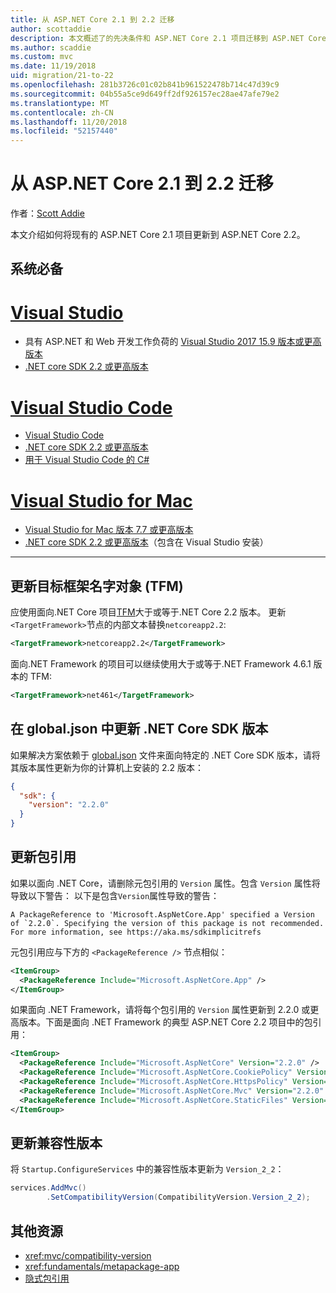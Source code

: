 ```yaml
---
title: 从 ASP.NET Core 2.1 到 2.2 迁移
author: scottaddie
description: 本文概述了的先决条件和 ASP.NET Core 2.1 项目迁移到 ASP.NET Core 2.2 的最常见步骤。
ms.author: scaddie
ms.custom: mvc
ms.date: 11/19/2018
uid: migration/21-to-22
ms.openlocfilehash: 281b3726c01c02b841b961522478b714c47d39c9
ms.sourcegitcommit: 04b55a5ce9d649ff2df926157ec28ae47afe79e2
ms.translationtype: MT
ms.contentlocale: zh-CN
ms.lasthandoff: 11/20/2018
ms.locfileid: "52157440"
---
```

# <a name="migrate-from-aspnet-core-21-to-22"></a>从 ASP.NET Core 2.1 到 2.2 迁移

作者：[Scott Addie](https://github.com/scottaddie)

本文介绍如何将现有的 ASP.NET Core 2.1 项目更新到 ASP.NET Core 2.2。

## <a name="prerequisites"></a>系统必备

# <a name="visual-studiotabvisual-studio"></a>[Visual Studio](#tab/visual-studio)

* 具有 ASP.NET 和 Web 开发工作负荷的 [Visual Studio 2017 15.9 版本或更高版本](https://www.visualstudio.com/downloads/)
* [.NET core SDK 2.2 或更高版本](https://www.microsoft.com/net/download/all)

# <a name="visual-studio-codetabvisual-studio-code"></a>[Visual Studio Code](#tab/visual-studio-code)

* [Visual Studio Code](https://code.visualstudio.com/download)
* [.NET core SDK 2.2 或更高版本](https://www.microsoft.com/net/download/all)
* [用于 Visual Studio Code 的 C#](https://marketplace.visualstudio.com/items?itemName=ms-vscode.csharp)

# <a name="visual-studio-for-mactabvisual-studio-mac"></a>[Visual Studio for Mac](#tab/visual-studio-mac)

* [Visual Studio for Mac 版本 7.7 或更高版本](https://www.visualstudio.com/downloads/)
* [.NET core SDK 2.2 或更高版本](https://www.microsoft.com/net/download/all)（包含在 Visual Studio 安装）

---

## <a name="update-target-framework-moniker-tfm"></a>更新目标框架名字对象 (TFM)

应使用面向.NET Core 项目[TFM](/dotnet/standard/frameworks#referring-to-frameworks)大于或等于.NET Core 2.2 版本。 更新`<TargetFramework>`节点的内部文本替换`netcoreapp2.2`:

```xml
<TargetFramework>netcoreapp2.2</TargetFramework>
```

面向.NET Framework 的项目可以继续使用大于或等于.NET Framework 4.6.1 版本的 TFM:

```xml
<TargetFramework>net461</TargetFramework>
```

## <a name="update-net-core-sdk-version-in-globaljson"></a>在 global.json 中更新 .NET Core SDK 版本

如果解决方案依赖于 [global.json](/dotnet/core/tools/global-json) 文件来面向特定的 .NET Core SDK 版本，请将其版本属性更新为你的计算机上安装的 2.2 版本：

```json
{
  "sdk": {
    "version": "2.2.0"
  }
}
```

## <a name="update-package-references"></a>更新包引用

如果以面向 .NET Core，请删除元包引用的 `Version` 属性。包含 `Version` 属性将导致以下警告：
以下是包含`Version`属性导致的警告：

```console
A PackageReference to 'Microsoft.AspNetCore.App' specified a Version of `2.2.0`. Specifying the version of this package is not recommended. For more information, see https://aka.ms/sdkimplicitrefs
```
元包引用应与下方的 `<PackageReference />` 节点相似：

```xml
<ItemGroup>
  <PackageReference Include="Microsoft.AspNetCore.App" />
</ItemGroup>
```

如果面向 .NET Framework，请将每个包引用的 `Version` 属性更新到 2.2.0 或更高版本。下面是面向 .NET Framework 的典型 ASP.NET Core 2.2 项目中的包引用：

```xml
<ItemGroup>
  <PackageReference Include="Microsoft.AspNetCore" Version="2.2.0" />
  <PackageReference Include="Microsoft.AspNetCore.CookiePolicy" Version="2.2.0" />
  <PackageReference Include="Microsoft.AspNetCore.HttpsPolicy" Version="2.2.0"/>
  <PackageReference Include="Microsoft.AspNetCore.Mvc" Version="2.2.0" />
  <PackageReference Include="Microsoft.AspNetCore.StaticFiles" Version="2.2.0" />
</ItemGroup>
```

## <a name="update-compatibility-version"></a>更新兼容性版本

将 `Startup.ConfigureServices` 中的兼容性版本更新为 `Version_2_2`：

```csharp
services.AddMvc()
        .SetCompatibilityVersion(CompatibilityVersion.Version_2_2);
```

## <a name="additional-resources"></a>其他资源

* <xref:mvc/compatibility-version>
* <xref:fundamentals/metapackage-app>
* [隐式包引用](/dotnet/core/tools/csproj#implicit-package-references)
